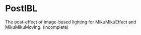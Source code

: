# PostIBL

The post-effect of image-based lighting for MikuMikuEffect and MikuMikuMoving. (incomplete)

